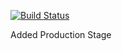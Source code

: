 [![Build Status](https://dev.azure.com/scottqtang/azure-node-CICD/_apis/build/status/nodesampleapp-v1%20-%20CI?branchName=master)](https://dev.azure.com/scottqtang/azure-node-CICD/_build/latest?definitionId=2&branchName=master)

Added Production Stage
